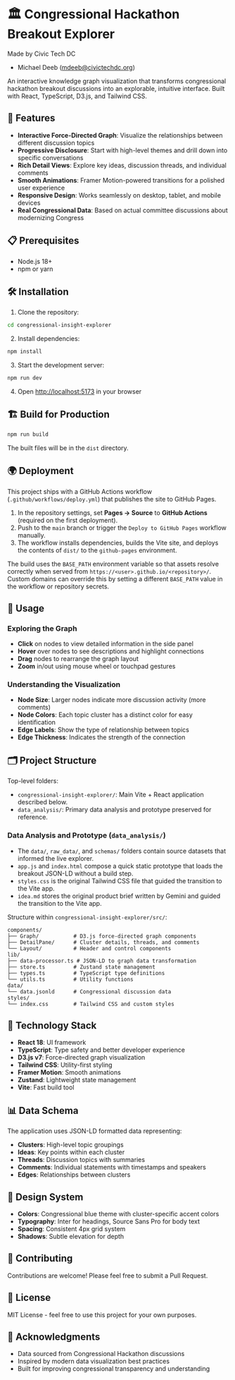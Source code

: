 # 🏛️ Congressional Hackathon Breakout Explorer

Made by Civic Tech DC
- Michael Deeb (mdeeb@civictechdc.org)

An interactive knowledge graph visualization that transforms congressional hackathon breakout discussions into an explorable, intuitive interface. Built with React, TypeScript, D3.js, and Tailwind CSS.

## 🚀 Features

- **Interactive Force-Directed Graph**: Visualize the relationships between different discussion topics
- **Progressive Disclosure**: Start with high-level themes and drill down into specific conversations
- **Rich Detail Views**: Explore key ideas, discussion threads, and individual comments
- **Smooth Animations**: Framer Motion-powered transitions for a polished user experience
- **Responsive Design**: Works seamlessly on desktop, tablet, and mobile devices
- **Real Congressional Data**: Based on actual committee discussions about modernizing Congress

## 📋 Prerequisites

- Node.js 18+ 
- npm or yarn

## 🛠️ Installation

1. Clone the repository:
```bash
cd congressional-insight-explorer
```

2. Install dependencies:
```bash
npm install
```

3. Start the development server:
```bash
npm run dev
```

4. Open [http://localhost:5173](http://localhost:5173) in your browser

## 🏗️ Build for Production

```bash
npm run build
```

The built files will be in the `dist` directory.

## 🌍 Deployment

This project ships with a GitHub Actions workflow (`.github/workflows/deploy.yml`) that publishes the site to GitHub Pages.

1. In the repository settings, set **Pages → Source** to **GitHub Actions** (required on the first deployment).
2. Push to the `main` branch or trigger the `Deploy to GitHub Pages` workflow manually.
3. The workflow installs dependencies, builds the Vite site, and deploys the contents of `dist/` to the `github-pages` environment.

The build uses the `BASE_PATH` environment variable so that assets resolve correctly when served from `https://<user>.github.io/<repository>/`. Custom domains can override this by setting a different `BASE_PATH` value in the workflow or repository secrets.

## 🎯 Usage

### Exploring the Graph
- **Click** on nodes to view detailed information in the side panel
- **Hover** over nodes to see descriptions and highlight connections
- **Drag** nodes to rearrange the graph layout
- **Zoom** in/out using mouse wheel or touchpad gestures

### Understanding the Visualization
- **Node Size**: Larger nodes indicate more discussion activity (more comments)
- **Node Colors**: Each topic cluster has a distinct color for easy identification
- **Edge Labels**: Show the type of relationship between topics
- **Edge Thickness**: Indicates the strength of the connection

## 🗂️ Project Structure

Top-level folders:
- `congressional-insight-explorer/`: Main Vite + React application described below.
- `data_analysis/`: Primary data analysis and prototype preserved for reference.

### Data Analysis and Prototype (`data_analysis/`)
- The `data/`, `raw_data/`, and `schemas/` folders contain source datasets that informed the live explorer.
- `app.js` and `index.html` compose a quick static prototype that loads the breakout JSON-LD without a build step.
- `styles.css` is the original Tailwind CSS file that guided the transition to the Vite app.
- `idea.md` stores the original product brief written by Gemini and guided the transition to the Vite app.

Structure within `congressional-insight-explorer/src/`:
```
components/
├── Graph/           # D3.js force-directed graph components
├── DetailPane/      # Cluster details, threads, and comments
└── Layout/          # Header and control components
lib/
├── data-processor.ts # JSON-LD to graph data transformation
├── store.ts         # Zustand state management
├── types.ts         # TypeScript type definitions
└── utils.ts         # Utility functions
data/
└── data.jsonld      # Congressional discussion data
styles/
└── index.css        # Tailwind CSS and custom styles
```

## 🔧 Technology Stack

- **React 18**: UI framework
- **TypeScript**: Type safety and better developer experience
- **D3.js v7**: Force-directed graph visualization
- **Tailwind CSS**: Utility-first styling
- **Framer Motion**: Smooth animations
- **Zustand**: Lightweight state management
- **Vite**: Fast build tool

## 📊 Data Schema

The application uses JSON-LD formatted data representing:
- **Clusters**: High-level topic groupings
- **Ideas**: Key points within each cluster
- **Threads**: Discussion topics with summaries
- **Comments**: Individual statements with timestamps and speakers
- **Edges**: Relationships between clusters

## 🎨 Design System

- **Colors**: Congressional blue theme with cluster-specific accent colors
- **Typography**: Inter for headings, Source Sans Pro for body text
- **Spacing**: Consistent 4px grid system
- **Shadows**: Subtle elevation for depth

## 🤝 Contributing

Contributions are welcome! Please feel free to submit a Pull Request.

## 📝 License

MIT License - feel free to use this project for your own purposes.

## 🙏 Acknowledgments

- Data sourced from Congressional Hackathon discussions
- Inspired by modern data visualization best practices
- Built for improving congressional transparency and understanding
